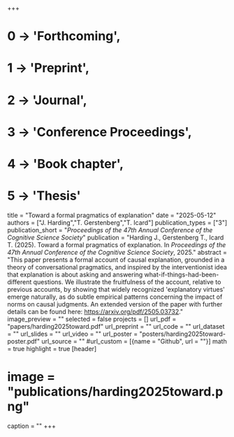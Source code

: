 +++
# 0 -> 'Forthcoming',
# 1 -> 'Preprint',
# 2 -> 'Journal',
# 3 -> 'Conference Proceedings',
# 4 -> 'Book chapter',
# 5 -> 'Thesis'

title = "Toward a formal pragmatics of explanation"
date = "2025-05-12"
authors = ["J. Harding","T. Gerstenberg","T. Icard"]
publication_types = ["3"]
publication_short = "_Proceedings of the 47th Annual Conference of the Cognitive Science Society_"
publication = "Harding J., Gerstenberg T., Icard T. (2025). Toward a formal pragmatics of explanation. In _Proceedings of the 47th Annual Conference of the Cognitive Science Society_, 2025."
abstract = "This paper presents a formal account of causal explanation, grounded in a theory of conversational pragmatics, and inspired by the interventionist idea that explanation is about asking and answering what-if-things-had-been-different questions. We illustrate the fruitfulness of the account, relative to previous accounts, by showing that widely recognized 'explanatory virtues' emerge naturally, as do subtle empirical patterns concerning the impact of norms on causal judgments. An extended version of the paper with further details can be found here: https://arxiv.org/pdf/2505.03732."
image_preview = ""
selected = false
projects = []
url_pdf = "papers/harding2025toward.pdf"
url_preprint = ""
url_code = ""
url_dataset = ""
url_slides = ""
url_video = ""
url_poster = "posters/harding2025toward-poster.pdf"
url_source = ""
#url_custom = [{name = "Github", url = ""}]
math = true
highlight = true
[header]
# image = "publications/harding2025toward.png"
caption = ""
+++